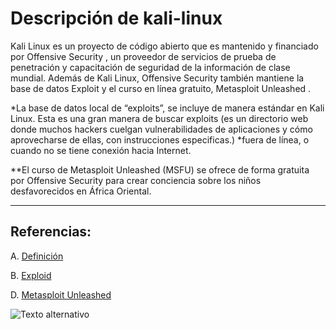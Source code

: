 # Descripción de kali-linux
 Kali Linux es un proyecto de código abierto que es mantenido y financiado por Offensive Security , un proveedor de servicios 
 de prueba de penetración y capacitación de seguridad de la información de clase mundial. Además de Kali Linux, Offensive Security 
 también mantiene la base de datos Exploit y el curso en línea gratuito, Metasploit Unleashed . 
 
 *La base de datos local de “exploits”, se incluye de manera estándar en Kali Linux. Esta es una gran manera de buscar exploits 
 (es un directorio web donde muchos hackers cuelgan vulnerabilidades de aplicaciones y cómo aprovecharse de ellas, con instrucciones especificas.)
 *fuera de línea, o cuando no se tiene conexión hacia Internet.
 
 **El curso de Metasploit Unleashed (MSFU) se ofrece de forma gratuita por Offensive Security para crear conciencia sobre los niños desfavorecidos en África Oriental.
 
 
----------------------------------------

## Referencias:
A. [Definición](https://www.kali.org/about-us/)

B. [Exploid](https://www.exploit-db.com/)

D. [Metasploit Unleashed](https://www.offensive-security.com/metasploit-unleashed/)


![Texto alternativo](https://www.linuxenespañol.com/wp-content/uploads/2019/02/C%C3%B3mo-instalar-Kali-Linux-en-VirtualBox.jpeg)
